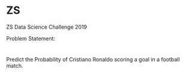 # ZS
ZS Data Science Challenge 2019

Problem Statement:
#
Predict the Probability of Cristiano Ronaldo scoring a goal in a football match.
